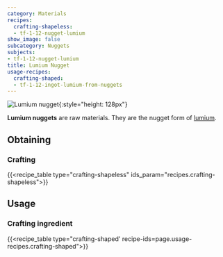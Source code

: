```yaml
---
category: Materials
recipes:
  crafting-shapeless:
  - tf-1-12-nugget-lumium
show_image: false
subcategory: Nuggets
subjects:
- tf-1-12-nugget-lumium
title: Lumium Nugget
usage-recipes:
  crafting-shaped:
  - tf-1-12-ingot-lumium-from-nuggets
---
```


![Lumium nugget](/images/docs/1.12/thermal-foundation/nugget-lumium.png){:style="height: 128px"}


**Lumium nuggets** are raw materials. They are the nugget form of
[lumium](../lumium-ingot/).


Obtaining
---------

### Crafting
{{<recipe_table type="crafting-shapeless" ids_param="recipes.crafting-shapeless">}}


Usage
-----

### Crafting ingredient
{{<recipe_table type="crafting-shaped' recipe-ids=page.usage-recipes.crafting-shaped">}}
